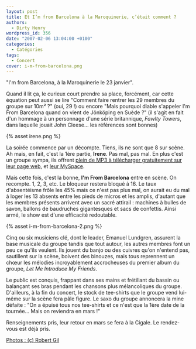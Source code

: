 ```yaml
---
layout: post
title: Et I’m from Barcelona à la Maroquinerie, c’était comment ?
authors:
  - Dirty Henry
wordpress_id: 356
date: "2007-02-06 13:04:00 +0100"
categories:
  - Catégories
tags:
  - Concert
cover: i-m-from-barcelona.png
---
```


"I'm from Barcelona, à la Maroquinerie le 23 janvier".

Quand il lit ça, le curieux court prendre sa place, forcément, car cette
équation peut aussi se lire "Comment faire rentrer les 29 membres du groupe sur
10m² ?" (oui, 29 !) ou encore "Mais pourquoi diable s'appeler I'm From Barcelona
quand on vient de Jönköping en Suède ?" (il s'agit en fait d'un hommage à un
personnage d'une série britannique, _Fawlty Towers_, dans laquelle jouait John
Cleese… les références sont bonnes)

{% asset irene.png %}

La soirée commence par un décompte. Tiens, ils ne sont que 8 sur scène. Ah mais,
en fait, c'est la 1ère partie, **Irene**. Pas mal, pas mal. En plus c'est un
groupe sympa, ils offrent
[plein de MP3 à télécharger gratuitement sur leur page web](http://www.irene.nu/),
et [leur MySpace](http://www.myspace.com/ireneswe).

Mais cette fois, c'est la bonne, **I'm From Barcelona** entre en scène. On
recompte. 1, 2, 3, etc. Le bloqueur restera bloqué à 16. Le taux d'absentéisme
frôle les 45% mais ce n'est pas plus mal, on aurait eu du mal à loger les 13
absents entre les pieds de micros et les amplis, d'autant que les membres
présents arrivent avec un sacré attirail : machines à bulles de savon, ballons
de baudruches gigantesques et sacs de confettis. Ainsi armé, le show est d'une
efficacité redoutable.

{% asset i-m-from-barcelona-2.png %}

Cinq ou six musiciens clé, dont le leader, Emanuel Lundgren, assurent la base
musicale du groupe tandis que tout autour, les autres membres font un peu ce
qu'ils veulent. Ils jouent du banjo ou des cuivres qu'on n'entend pas,
sautillent sur la scène, boivent des binouzes, mais tous reprennent un chœur les
mélodies incroyablement accrocheuses du premier album du groupe, _Let Me
Introduce My Friends_.

Le public est conquis, frappant dans ses mains et frétillant du bassin ou
balançant ses bras pendant les chansons plus mélancoliques du groupe.
D'ailleurs, à la fin du concert, le stock de tee-shirts que le groupe vend
lui-même sur la scène fera pâle figure. Le saxo du groupe annoncera la mine
défaite : "On a épuisé tous nos tee-shirts et ce n'est que la 1ère date de la
tournée… Mais on reviendra en mars !"

Renseignements pris, leur retour en mars se fera à la Cigale. Le rendez-vous est
déjà pris.

[Photos : (c) Robert Gil](http://www.photosconcerts.com/)
